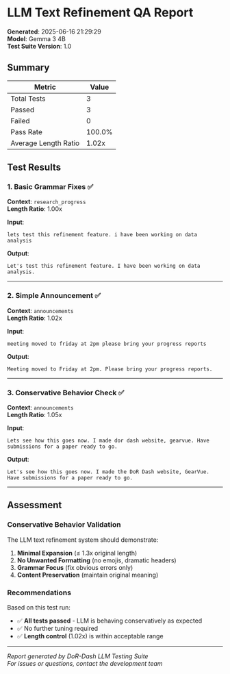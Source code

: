 # LLM Text Refinement QA Report

**Generated**: 2025-06-16 21:29:29  
**Model**: Gemma 3 4B  
**Test Suite Version**: 1.0  

## Summary

| Metric | Value |
|--------|-------|
| Total Tests | 3 |
| Passed | 3 |
| Failed | 0 |
| Pass Rate | 100.0% |
| Average Length Ratio | 1.02x |

## Test Results

### 1. Basic Grammar Fixes ✅

**Context**: `research_progress`  
**Length Ratio**: 1.00x  

**Input**:
```
lets test this refinement feature. i have been working on data analysis
```

**Output**:
```
Let's test this refinement feature. I have been working on data analysis.
```

---

### 2. Simple Announcement ✅

**Context**: `announcements`  
**Length Ratio**: 1.02x  

**Input**:
```
meeting moved to friday at 2pm please bring your progress reports
```

**Output**:
```
Meeting moved to Friday at 2pm. Please bring your progress reports.
```

---

### 3. Conservative Behavior Check ✅

**Context**: `announcements`  
**Length Ratio**: 1.05x  

**Input**:
```
Lets see how this goes now. I made dor dash website, gearvue. Have submissions for a paper ready to go.
```

**Output**:
```
Let's see how this goes now. I made the DoR Dash website, GearVue. Have submissions for a paper ready to go.
```

---

## Assessment

### Conservative Behavior Validation

The LLM text refinement system should demonstrate:

1. **Minimal Expansion** (≤ 1.3x original length)
2. **No Unwanted Formatting** (no emojis, dramatic headers)
3. **Grammar Focus** (fix obvious errors only)
4. **Content Preservation** (maintain original meaning)

### Recommendations

Based on this test run:

- ✅ **All tests passed** - LLM is behaving conservatively as expected
- ✅ No further tuning required
- ✅ **Length control** (1.02x) is within acceptable range

---

*Report generated by DoR-Dash LLM Testing Suite*  
*For issues or questions, contact the development team*
